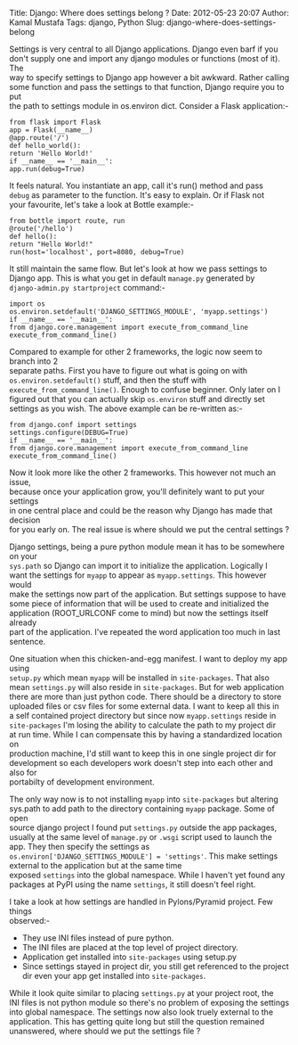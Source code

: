 Title: Django: Where does settings belong ?
Date: 2012-05-23 20:07
Author: Kamal Mustafa
Tags: django, Python
Slug: django-where-does-settings-belong

Settings is very central to all Django applications. Django even barf if
you  
don't supply one and import any django modules or functions (most of
it). The  
way to specify settings to Django app however a bit awkward. Rather
calling  
some function and pass the settings to that function, Django require you
to put  
the path to settings module in os.environ dict. Consider a Flask
application:-

    from flask import Flask
    app = Flask(__name__)
    @app.route('/')
    def hello_world():
    return 'Hello World!'
    if __name__ == '__main__':
    app.run(debug=True)

It feels natural. You instantiate an app, call it's run() method and
pass  
`debug` as parameter to the function. It's easy to explain. Or if Flask
not  
your favourite, let's take a look at Bottle example:-

    from bottle import route, run
    @route('/hello')
    def hello():
    return "Hello World!"
    run(host='localhost', port=8080, debug=True)

It still maintain the same flow. But let's look at how we pass settings
to  
Django app. This is what you get in default `manage.py` generated by  
`django-admin.py startproject` command:-

    import os
    os.environ.setdefault('DJANGO_SETTINGS_MODULE', 'myapp.settings')
    if __name__ == '__main__':
    from django.core.management import execute_from_command_line
    execute_from_command_line()

Compared to example for other 2 frameworks, the logic now seem to branch
into 2  
separate paths. First you have to figure out what is going on with  
`os.environ.setdefault()` stuff, and then the stuff with  
`execute_from_command_line()`. Enough to confuse beginner. Only later on
I  
figured out that you can actually skip `os.environ` stuff and directly
set  
settings as you wish. The above example can be re-written as:-

    from django.conf import settings
    settings.configure(DEBUG=True)
    if __name__ == '__main__':
    from django.core.management import execute_from_command_line
    execute_from_command_line()

Now it look more like the other 2 frameworks. This however not much an
issue,  
because once your application grow, you'll definitely want to put your
settings  
in one central place and could be the reason why Django has made that
decision  
for you early on. The real issue is where should we put the central
settings ?

Django settings, being a pure python module mean it has to be somewhere
on your  
`sys.path` so Django can import it to initialize the application.
Logically I  
want the settings for `myapp` to appear as `myapp.settings`. This
however would  
make the settings now part of the application. But settings suppose to
have  
some piece of information that will be used to create and initialized
the  
application (ROOT\_URLCONF come to mind) but now the settings itself
already  
part of the application. I've repeated the word application too much in
last  
sentence.

One situation when this chicken-and-egg manifest. I want to deploy my
app using  
`setup.py` which mean `myapp` will be installed in `site-packages`. That
also  
mean `settings.py` will also reside in `site-packages`. But for web
application  
there are more than just python code. There should be a directory to
store  
uploaded files or csv files for some external data. I want to keep all
this in  
a self contained project directory but since now `myapp.settings` reside
in  
`site-packages` I'm losing the ability to calculate the path to my
project dir  
at run time. While I can compensate this by having a standardized
location on  
production machine, I'd still want to keep this in one single project
dir for  
development so each developers work doesn't step into each other and
also for  
portabilty of development environment.

The only way now is to not installing `myapp` into `site-packages` but
altering  
sys.path to add path to the directory containing `myapp` package. Some
of open  
source django project I found put `settings.py` outside the app
packages,  
usually at the same level of `manage.py` or `.wsgi` script used to
launch the  
app. They then specify the settings as
`os.environ['DJANGO_SETTINGS_MODULE'] = 'settings'`. This make settings
external to the application but at the same time  
exposed `settings` into the global namespace. While I haven't yet found
any  
packages at PyPI using the name `settings`, it still doesn't feel right.

I take a look at how settings are handled in Pylons/Pyramid project. Few
things  
observed:-

-   They use INI files instead of pure python.
-   The INI files are placed at the top level of project directory.
-   Application get installed into `site-packages` using setup.py
-   Since settings stayed in project dir, you still get referenced to
    the project  
   dir even your app get installed into `site-packages`.

While it look quite similar to placing `settings.py` at your project
root, the  
INI files is not python module so there's no problem of exposing the
settings  
into global namespace. The settings now also look truely external to
the  
application. This has getting quite long but still the question
remained  
unanswered, where should we put the settings file ?
